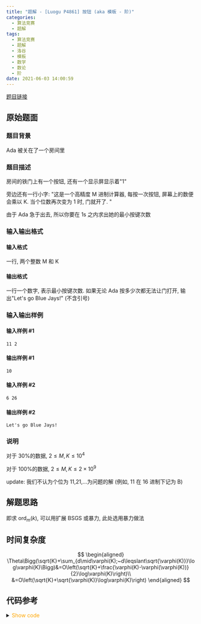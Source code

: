 ```yaml
---
title: "题解 - [Luogu P4861] 按钮 (aka 模板 - 阶)"
categories:
  - 算法竞赛
  - 题解
tags:
  - 算法竞赛
  - 题解
  - 洛谷
  - 模板
  - 数学
  - 数论
  - 阶
date: 2021-06-03 14:00:59
---
```


[题目链接](https://www.luogu.com.cn/problem/P4861)

<!-- more -->

## 原始题面

### 题目背景

Ada 被关在了一个房间里

### 题目描述

房间的铁门上有一个按钮, 还有一个显示屏显示着"1"

旁边还有一行小字: "这是一个高精度 M 进制计算器, 每按一次按钮, 屏幕上的数便会乘以 K. 当个位数再次变为 1 时, 门就开了. "

由于 Ada 急于出去, 所以你要在 1s 之内求出她的最小按键次数

### 输入输出格式

#### 输入格式

一行, 两个整数 M 和 K

#### 输出格式

一行一个数字, 表示最小按键次数. 如果无论 Ada 按多少次都无法让门打开, 输出"Let's go Blue Jays!" (不含引号)

### 输入输出样例

#### 输入样例 #1

```input1
11 2
```

#### 输出样例 #1

```output1
10
```

#### 输入样例 #2

```input2
6 26
```

#### 输出样例 #2

```output2
Let's go Blue Jays!
```

### 说明

对于 30%的数据, $2\leq M,K\leq10^4$

对于 100%的数据, $2\leq M,K\leq2\times 10^{9}$

update: 我们不认为个位为 11,21,...为问题的解 (例如, 11 在 16 进制下记为 B)

## 解题思路

即求 $\operatorname{ord}_m(k)$, 可以用扩展 BSGS 或暴力, 此处选用暴力做法

## 时间复杂度

$$
\begin{aligned}
  \Theta\Bigg(\sqrt{K}+\sum_{d\mid\varphi(K);~d\leqslant\sqrt{\varphi(K)}}\log\varphi(K)\Bigg)&=O\left(\sqrt{K}+\frac{\varphi(K)-\varphi(\varphi(K))}{2}\log\varphi(K)\right)\\
  &=O\left(\sqrt{K}+\sqrt{\varphi(K)}\log\varphi(K)\right)
\end{aligned}
$$

## 代码参考

<details>
<summary><font color='orange'>Show code</font></summary>

{% icodeweb cpa_cpp title:Luogu_P4861 Luogu/P4861/0.cpp %}

</details>
